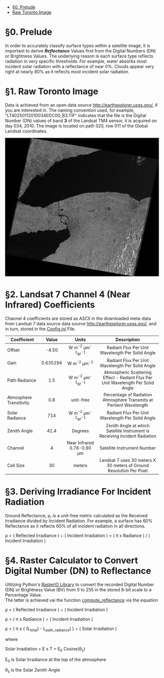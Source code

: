 <!-- TOC -->

* [§0. Prelude](#0-prelude-)
* [Raw Toronto Image](#raw-toronto-image)

<!-- TOC -->

# §0. Prelude

In order to accurately classify surface types within a satellite image, it is important to derive _**Reflectance**_
Values first from the Digital Numbers (DN) or Brightness Values. The underlying reason is each surface type reflects
radiation in very specific thresholds. For example, water absorbs most incident solar radiation with a reflectance of
near 0%. Clouds appear very right at nearly 80% as it reflects most incident solar radiation.

# §1. Raw Toronto Image

Data is achieved from an open data source http://earthexplorer.usgs.gov/, if you are interested in. The naming
convention used, for example, “LT40250112010034EDC00_B3.TIF” indicates that the file is the Digital Number (DN) values
of band **3** of the Landsat TM4 sensor, it is acquired on day 034, 2010. The image is located on path
025, row 011 of the Global Landsat coordinates.

![](https://github.com/amr-y-shalaby/ground_reflectance/blob/main/output/Toronto_band4_Near_IR.png "Landsat 7 in Near Infrared")

# §2. Landsat 7 Channel 4 (Near Infrared) Coefficients

Channel 4 coefficients are stored as ASCII in the downloaded meta-data from Landsat 7 data source data source http://earthexplorer.usgs.gov/, and in turn, stored in the [Config.ini](https://github.com/amr-y-shalaby/ground_reflectance/blob/main/Python/config.ini#L12-L20) File.

| Coefficient             |  Value   |                      Units                      |                                   Description                                    |
|-------------------------|:--------:|:-----------------------------------------------:|:--------------------------------------------------------------------------------:|
| Offset                  |  -4.50   | W m<sup>-2</sup> μm<sup>-1</sup>sr<sup>-1</sup> |                 Radiant Flux Per Unit Wavelength Per Solid Angle                 |
| Gain                    | 0.635294 |        W m<sup>-2</sup> μm<sup>-1</sup>         |                 Radiant Flux Per Unit Wavelength Per Solid Angle                 |
| Path Radiance           |   1.5    | W m<sup>-2</sup> μm<sup>-1</sup>sr<sup>-1</sup> | Atmospheric Scattering Effect - Radiant Flux Per Unit Wavelength Per Solid Angle |
| Atmosphere Transitivity |   0.8    |                    unit-free                    |       Percentage of Radiation Atmosphere Transmits at Pertient Wavelength        |
| Solar Radiance          |   714    | W m<sup>-2</sup> μm<sup>-1</sup>sr<sup>-1</sup> |                 Radiant Flux Per Unit Wavelength Per Solid Angle                 |
| Zenith Angle            |   41.4   |                     Degrees                     |    Zenith Angle at which Satellite Instrument is Receiving Incident Radiation    |
| Channel                 |    4     |           Near Infrared 0.76-0.90 μm            |                           Satellite Instrument Number                            |
| Cell Size               |    30    |                     meters                      |       Landsat 7 uses 30 meters X 30 meters of Ground Resolution Per Pixel        |

# §3. Deriving Irradiance For Incident Radiation

Ground Reflectance, ρ, is a unit-free metric calculated as the Received Irradiance divided by Incident Radiation. For
example, a surface has 60% Reflectance as it reflects 60% of all incident radiation in all directions.

ρ = ( Reflected Irradiance ) ÷ ( Incident Irradiation ) =  ( π x Radiance ) / ( Incident Irradiation )

# §4. Raster Calculator to Convert Digital Number (DN) to Reflectance
Utilizing Python's [RasterIO Library]([https://rasterio.readthedocs.io/en/stable/) to convert the recorded Digital Number (DN) or Brightness Value (BV) from 0 to 255 in the stored 8-bit scale to a Percentage Value.  
The latter is achieved vai the function [compute_reflectance](https://github.com/amr-y-shalaby/ground_reflectance/blob/main/Python/preprocessor.py#L113-L131) via the equation

ρ = ( Reflected Irradiance ) ÷ ( Incident Irradiation )

ρ = ( π x Radiance ) ÷ ( Incident Irradiation )

ρ = ( π x { (L<sub>total</sub>) - L<sub>path_radiance</sub>) } ÷ ( Solar Irradiation )

where 

Solar Irradiation =  E x T = E<sub>0</sub> Cosine(θ<sub>s</sub>)

E<sub>0</sub> is Solar Irradiance at the top of the atmosphere

θ<sub>s</sub> is the Solar Zenith Angle



